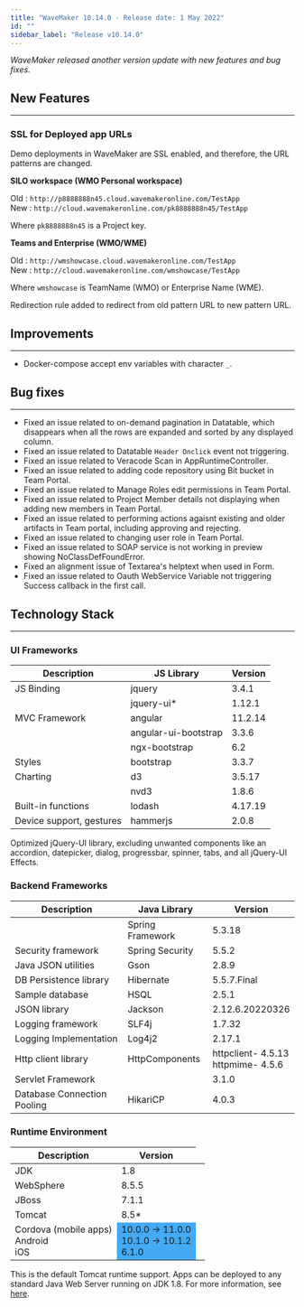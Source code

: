 ```yaml
---
title: "WaveMaker 10.14.0 - Release date: 1 May 2022"
id: ""
sidebar_label: "Release v10.14.0"
---
```

*WaveMaker released another version update with new features and bug fixes.*

## New Features
---

### SSL for Deployed app URLs

Demo deployments in WaveMaker are SSL enabled, and therefore, the URL patterns are changed. 

**SILO workspace (WMO Personal workspace)**

Old : `http://p8888888n45.cloud.wavemakeronline.com/TestApp`  
New : `http://cloud.wavemakeronline.com/pk8888888n45/TestApp`  

Where `pk8888888n45` is a Project key.

**Teams and Enterprise (WMO/WME)**

Old : `http://wmshowcase.cloud.wavemakeronline.com/TestApp`  
New : `http://cloud.wavemakeronline.com/wmshowcase/TestApp`  

Where `wmshowcase` is TeamName (WMO) or Enterprise Name (WME).

Redirection rule added to redirect from old pattern URL to new pattern URL. 


## Improvements
---

- Docker-compose accept env variables with character `_`.


## Bug fixes
---

- Fixed an issue related to on-demand pagination in Datatable, which disappears when all the rows are expanded and sorted by any displayed column.
- Fixed an issue related to Datatable `Header Onclick` event not triggering.
- Fixed an issue related to Veracode Scan in AppRuntimeController.
- Fixed an issue related to adding code repository using Bit bucket in Team Portal.
- Fixed an issue related to Manage Roles edit permissions in Team Portal.
- Fixed an issue related to Project Member details not displaying when adding new members in Team Portal.
- Fixed an issue related to performing actions agaisnt existing and older artifacts in Team portal, including approving and rejecting.
- Fixed an issue related to changing user role in Team Portal. 
- Fixed an issue related to SOAP service is not working in preview showing NoClassDefFoundError.
- Fixed an alignment issue of Textarea's helptext when used in Form. 
- Fixed an issue related to Oauth WebService Variable not triggering Success callback in the first call.


## Technology Stack

---

### UI Frameworks

| Description | JS Library | Version |
| --- | --- | --- |
| JS Binding | jquery | 3.4.1 |
| | jquery-ui* | 1.12.1 |
| MVC Framework | angular| 11.2.14 |
| | angular-ui-bootstrap | 3.3.6 |
| | ngx-bootstrap | 6.2 |
| Styles | bootstrap | 3.3.7 |
| Charting | d3 | 3.5.17 |
| | nvd3 | 1.8.6 |
| Built-in functions | lodash | 4.17.19|
| Device support, gestures | hammerjs | 2.0.8 |

Optimized jQuery-UI library, excluding unwanted components like an accordion, datepicker, dialog, progressbar, spinner, tabs, and all jQuery-UI Effects.

### Backend Frameworks

| Description | Java Library | Version |
| --- | --- | --- |
| | Spring Framework | 5.3.18 |
| Security framework | Spring Security | 5.5.2|
| Java JSON utilities | Gson | 2.8.9 |
| DB Persistence library | Hibernate | 5.5.7.Final|
| Sample database | HSQL | 2.5.1|
| JSON library | Jackson | 2.12.6.20220326|
| Logging framework | SLF4j |1.7.32 |
| Logging Implementation | Log4j2 | 2.17.1 |
| Http client library | HttpComponents | httpclient- 4.5.13 <br> httpmime- 4.5.6 |
| Servlet Framework | | 3.1.0 |
|Database Connection Pooling | HikariCP | 4.0.3 |

### Runtime Environment

| Description | Version |
| --- | --- |
| JDK | 1.8 |
| WebSphere | 8.5.5 |
| JBoss | 7.1.1 |
| Tomcat | 8.5* |
| Cordova (mobile apps) <br> Android <br> iOS <td bgcolor="#44aaf4"> 10.0.0 -> 11.0.0 <br> 10.1.0 -> 10.1.2 <br> 6.1.0 |

This is the default Tomcat runtime support. Apps can be deployed to any standard Java Web Server running on JDK 1.8. For more information, see [here](/learn/app-development/deployment/deployment-web-server).